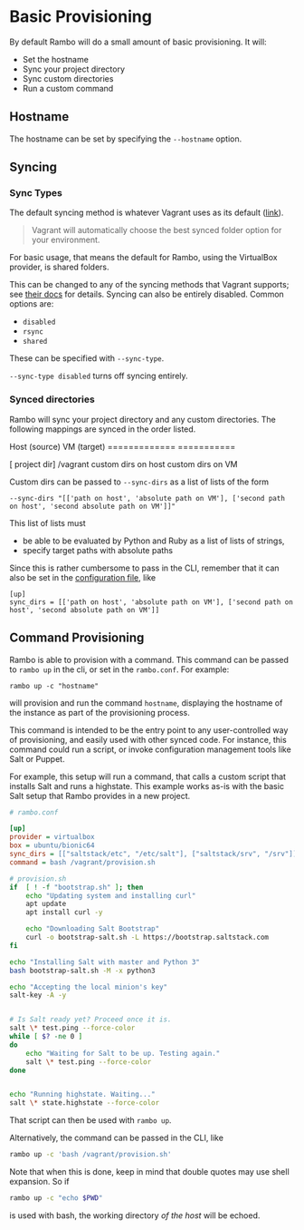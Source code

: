 # Basic Provisioning

By default Rambo will do a small amount of basic provisioning. It will:

- Set the hostname
- Sync your project directory
- Sync custom directories
- Run a custom command

## Hostname

The hostname can be set by specifying the `--hostname` option.

## Syncing

### Sync Types

The default syncing method is whatever Vagrant uses as its default ([link](https://www.vagrantup.com/docs/synced-folders/basic_usage.html#type)).

> Vagrant will automatically choose the best synced folder option for your environment.

For basic usage, that means the default for Rambo, using the VirtualBox provider, is shared folders.

This can be changed to any of the syncing methods that Vagrant supports; see [their docs](https://www.vagrantup.com/docs/synced-folders/) for details. Syncing can also be entirely disabled. Common options are:

- `disabled`
- `rsync`
- `shared`

These can be specified with `--sync-type`.

`--sync-type disabled` turns off syncing entirely.

### Synced directories

Rambo will sync your project directory and any custom directories. The following mappings are synced in the order listed.

Host (source)                   VM (target)
=============                   ===========

[ project dir]                  /vagrant
custom dirs on host             custom dirs on VM


Custom dirs can be passed to `--sync-dirs` as a list of lists of the form

```
--sync-dirs "[['path on host', 'absolute path on VM'], ['second path on host', 'second absolute path on VM']]"
```

This list of lists must

- be able to be evaluated by Python and Ruby as a list of lists of strings,
- specify target paths with absolute paths

Since this is rather cumbersome to pass in the CLI, remember that it can also be set in the [configuration file](../core/conf), like

```
[up]
sync_dirs = [['path on host', 'absolute path on VM'], ['second path on host', 'second absolute path on VM']]
```

## Command Provisioning

Rambo is able to provision with a command. This command can be passed to `rambo up` in the cli, or set in the `rambo.conf`. For example:

```shell
rambo up -c "hostname"
```

will provision and run the command `hostname`, displaying the hostname of the instance as part of the provisioning process.

This command is intended to be the entry point to any user-controlled way of provisioning, and easily used with other synced code. For instance, this command could run a script, or invoke configuration management tools like Salt or Puppet.

For example, this setup will run a command, that calls a custom script that installs Salt and runs a highstate. This example works as-is with the basic Salt setup that Rambo provides in a new project.

```ini
# rambo.conf

[up]
provider = virtualbox
box = ubuntu/bionic64
sync_dirs = [["saltstack/etc", "/etc/salt"], ["saltstack/srv", "/srv"]]
command = bash /vagrant/provision.sh
```

```bash
# provision.sh
if  [ ! -f "bootstrap.sh" ]; then
    echo "Updating system and installing curl"
    apt update
    apt install curl -y

    echo "Downloading Salt Bootstrap"
    curl -o bootstrap-salt.sh -L https://bootstrap.saltstack.com
fi

echo "Installing Salt with master and Python 3"
bash bootstrap-salt.sh -M -x python3

echo "Accepting the local minion's key"
salt-key -A -y


# Is Salt ready yet? Proceed once it is.
salt \* test.ping --force-color
while [ $? -ne 0 ]
do
    echo "Waiting for Salt to be up. Testing again."
    salt \* test.ping --force-color
done


echo "Running highstate. Waiting..."
salt \* state.highstate --force-color
```

That script can then be used with `rambo up`.

Alternatively, the command can be passed in the CLI, like

```bash
rambo up -c 'bash /vagrant/provision.sh'
```

Note that when this is done, keep in mind that double quotes may use shell expansion. So if

```bash
rambo up -c "echo $PWD"
```

is used with bash, the working directory _of the host_ will be echoed.
